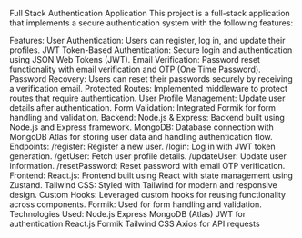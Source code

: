 Full Stack Authentication Application
This project is a full-stack application that implements a secure authentication system with the following features:

Features:
User Authentication: Users can register, log in, and update their profiles.
JWT Token-Based Authentication: Secure login and authentication using JSON Web Tokens (JWT).
Email Verification: Password reset functionality with email verification and OTP (One Time Password).
Password Recovery: Users can reset their passwords securely by receiving a verification email.
Protected Routes: Implemented middleware to protect routes that require authentication.
User Profile Management: Update user details after authentication.
Form Validation: Integrated Formik for form handling and validation.
Backend:
Node.js & Express: Backend built using Node.js and Express framework.
MongoDB: Database connection with MongoDB Atlas for storing user data and handling authentication flow.
Endpoints:
/register: Register a new user.
/login: Log in with JWT token generation.
/getUser: Fetch user profile details.
/updateUser: Update user information.
/resetPassword: Reset password with email OTP verification.
Frontend:
React.js: Frontend built using React with state management using Zustand.
Tailwind CSS: Styled with Tailwind for modern and responsive design.
Custom Hooks: Leveraged custom hooks for reusing functionality across components.
Formik: Used for form handling and validation.
Technologies Used:
Node.js
Express
MongoDB (Atlas)
JWT for authentication
React.js
Formik
Tailwind CSS
Axios for API requests
